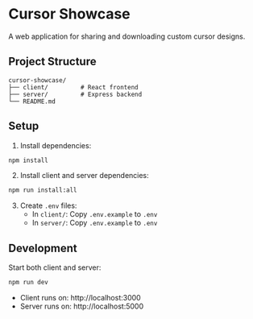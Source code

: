 # Cursor Showcase

A web application for sharing and downloading custom cursor designs.

## Project Structure
```
cursor-showcase/
├── client/         # React frontend
├── server/         # Express backend
└── README.md
```

## Setup

1. Install dependencies:
```bash
npm install
```

2. Install client and server dependencies:
```bash
npm run install:all
```

3. Create `.env` files:
   - In `client/`: Copy `.env.example` to `.env`
   - In `server/`: Copy `.env.example` to `.env`

## Development

Start both client and server:
```bash
npm run dev
```

- Client runs on: http://localhost:3000
- Server runs on: http://localhost:5000